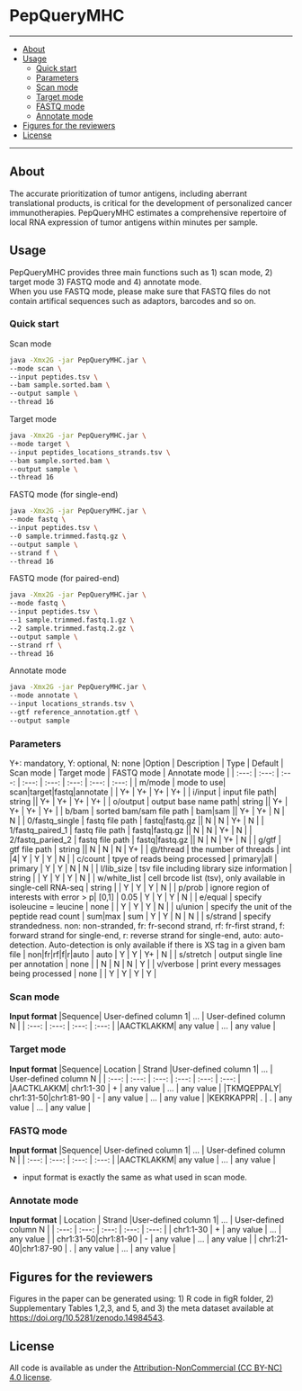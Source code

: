 # PepQueryMHC

---
- [About](#about)
- [Usage](#usage)
  - [Quick start](#quick-start)
  - [Parameters](#parameters)
  - [Scan mode](#scan-mode)
  - [Target mode](#target-mode)
  - [FASTQ mode](#fastq-mode)
  - [Annotate mode](#annotate-mode)
- [Figures for the reviewers](#figures-for-the-reviewers)
- [License]($license)
---

## About

The accurate prioritization of tumor antigens, including aberrant translational products, is critical for the development of personalized cancer immunotherapies. PepQueryMHC estimates a comprehensive repertoire of local RNA expression of tumor antigens within minutes per sample.
<br>

## Usage
PepQueryMHC provides three main functions such as 1) scan mode, 2) target mode 3) FASTQ mode and 4) annotate mode. <br>
When you use FASTQ mode, please make sure that FASTQ files do not contain artifical sequences such as adaptors, barcodes and so on.

### Quick start
Scan mode
```bash
java -Xmx2G -jar PepQueryMHC.jar \
--mode scan \
--input peptides.tsv \
--bam sample.sorted.bam \
--output sample \
--thread 16
```
Target mode
```bash
java -Xmx2G -jar PepQueryMHC.jar \
--mode target \
--input peptides_locations_strands.tsv \
--bam sample.sorted.bam \
--output sample \
--thread 16
```
FASTQ mode (for single-end)
```bash
java -Xmx2G -jar PepQueryMHC.jar \
--mode fastq \
--input peptides.tsv \
--0 sample.trimmed.fastq.gz \
--output sample \
--strand f \
--thread 16
```
FASTQ mode (for paired-end)
```bash
java -Xmx2G -jar PepQueryMHC.jar \
--mode fastq \
--input peptides.tsv \
--1 sample.trimmed.fastq.1.gz \
--2 sample.trimmed.fastq.2.gz \
--output sample \
--strand rf \
--thread 16
```
Annotate mode
```bash
java -Xmx2G -jar PepQueryMHC.jar \
--mode annotate \
--input locations_strands.tsv \
--gtf reference_annotation.gtf \
--output sample
```

### Parameters
Y+: mandatory, Y: optional, N: none
|Option    | Description    | Type   | Default | Scan mode   | Target mode   | FASTQ mode | Annotate mode   |
| :---:    | :---:          | :---:   | :---:       | :---:       | :---:         | :---:           | :---:           |
| m/mode   | mode to use| scan\|target\|fastq\|annotate  | | Y+          | Y+            | Y+              | Y+              |
| i/input  | input file path| string  || Y+          | Y+            | Y+             | Y+             |
| o/output  | output base name path| string  || Y+          | Y+           | Y+             | Y+             |
| b/bam  | sorted bam/sam file path | bam\|sam  || Y+          | Y+            | N              | N              |
| 0/fastq_single  | fastq file path | fastq\|fastq.gz  || N          | N            | Y+              | N              |
| 1/fastq_paired_1  | fastq file path | fastq\|fastq.gz  || N          | N            | Y+              | N              |
| 2/fastq_paried_2  | fastq file path | fastq\|fastq.gz  || N          | N            | Y+              | N              |
| g/gtf  | gtf file path | string  || N          | N            | N            | Y+              |
| @/thread  | the number of threads | int  |4| Y          | Y            | Y            | N              |
| c/count  | tpye of reads being processed | primary\|all  | primary | Y          | Y            | N              | N              |
| l/lib_size  | tsv file including library size information | string |  | Y          | Y            | Y            | N              |
| w/white_list  | cell brcode list (tsv), only available in single-cell RNA-seq | string |  | Y          | Y            | Y            | N              |
| p/prob  | ignore region of interests with error > p| [0,1] | 0.05 | Y          | Y           | Y             | N              |
| e/equal  | specify isoleucine = leucine | none |  | Y          | Y           | Y            | N              |
| u/union  | specify the unit of the peptide read count | sum\|max | sum | Y          | Y            | N              | N              |
| s/strand  | specify strandedness. non: non-stranded, fr: fr-second strand, rf: fr-first strand, f: forward strand for single-end, r: reverse strand for single-end, auto: auto-detection. Auto-detection is only available if there is XS tag in a given bam file | non\|fr\|rf\|f\|r\|auto | auto | Y          | Y             | Y+            | N              |
| s/stretch  | output single line per annotation | none |  | N          | N            | N            | Y              |
| v/verbose  | print every messages being processed | none |  | Y          | Y            | Y              | Y              |

### Scan mode
**Input format**
|Sequence| User-defined column 1| ...   | User-defined column N |
| :---:    | :---:          | :---:   | :---:   |
|AACTKLAKKM| any value | ... | any value |


### Target mode
**Input format**
|Sequence| Location | Strand |User-defined column 1| ...   | User-defined column N |
| :---:    | :---:          | :---:          | :---:          | :---:   | :---:   |
|AACTKLAKKM| chr1:1-30 | + | any value | ... | any value |
|TKMQEPPALY| chr1:31-50\|chr1:81-90 | - | any value | ... | any value |
|KEKRKAPPR| . | . |  any value | ... | any value |

### FASTQ mode
**Input format**
|Sequence| User-defined column 1| ...   | User-defined column N |
| :---:    | :---:          | :---:   | :---:   |
|AACTKLAKKM| any value | ... | any value |
* input format is exactly the same as what used in scan mode.

### Annotate mode
**Input format**
| Location | Strand |User-defined column 1| ...   | User-defined column N |
| :---:          | :---:          | :---:          | :---:   | :---:   |
| chr1:1-30 | + |  any value | ... | any value |
| chr1:31-50\|chr1:81-90 | -  | any value | ... | any value |
| chr1:21-40\|chr1:87-90 | .  | any value | ... | any value |

## Figures for the reviewers
Figures in the paper can be generated using: 1) R code in figR folder, 2) Supplementary Tables 1,2,3, and 5, and 3) the meta dataset available at https://doi.org/10.5281/zenodo.14984543. 

## License
All code is available as under the <a href="https://creativecommons.org/licenses/by-nc/4.0/">Attribution-NonCommercial (CC BY-NC) 4.0 license</a>.